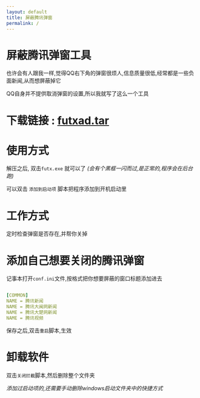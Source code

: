 ```yaml
---
layout: default
title: 屏蔽腾讯弹窗
permalink: /
---
```



# 屏蔽腾讯弹窗工具
也许会有人跟我一样,觉得QQ右下角的弹窗很烦人,信息质量很低,经常都是一些负面新闻,从而想屏蔽掉它

QQ自身并不提供取消弹窗的设置,所以我就写了这么一个工具

# 下载链接 : [ futxad.tar](http://pan.baidu.com/s/1kVlNA2z)


# 使用方式

解压之后, 双击`futx.exe` 就可以了 *(会有个黑框一闪而过,是正常的,程序会在后台跑)*

可以双击 `添加到启动项` 脚本把程序添加到开机启动里

# 工作方式
定时检查弹窗是否存在,并帮你关掉

# 添加自己想要关闭的腾讯弹窗
记事本打开`conf.ini`文件,按格式把你想要屏蔽的窗口标题添加进去

``` yaml

[COMMON]
NAME = 腾讯新闻
NAME = 腾讯大闽网新闻
NAME = 腾讯大楚网新闻
NAME = 腾讯视频

```
保存之后,双击`重启`脚本,生效

# 卸载软件
双击`关闭拦截`脚本,然后删除整个文件夹

*添加过启动项的,还需要手动删除windows启动文件夹中的快捷方式*
